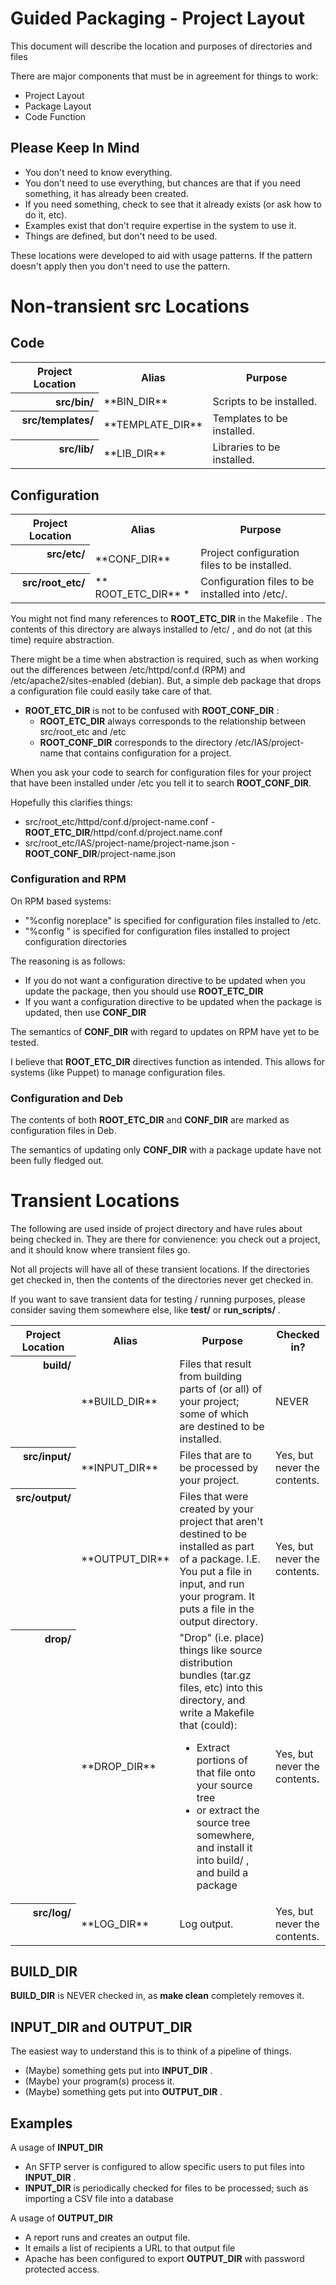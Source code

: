 # Guided Packaging - Project Layout

This document will describe the location and purposes of directories and files

There are major components that must be in agreement for things to work:

* Project Layout
* Package Layout
* Code Function

## Please Keep In Mind

* You don't need to know everything.
* You don't need to use everything, but chances are that if you need something,
it has already been created.
* If you need something, check to see that it already exists (or ask how to do it, etc).
* Examples exist that don't require expertise in the system to use it.
* Things are defined, but don't need to be used.

These locations were developed to aid with usage patterns.  If the pattern doesn't apply
then you don't need to use the pattern.

# Non-transient src Locations

## Code

<table>
<tr>
	<th>Project Location</th>
	<th>Alias</th>
	<th>Purpose</th>
</tr>
<tr>
	<th valign=top align=right>src/bin/</th>
	<td>**BIN_DIR**</td>
	<td>Scripts to be installed.</td>
</tr>

<tr>
	<th valign=top align=right>src/templates/</th>
	<td>**TEMPLATE_DIR**</td>
	<td>Templates to be installed.</td>
</tr>

<tr>
	<th valign=top align=right>src/lib/</th>
	<td>**LIB_DIR**</td>
	<td>Libraries to be installed.</td>
</tr>

</table>

## Configuration

<table>
<tr>
	<th>Project Location</th>
	<th>Alias</th>
	<th>Purpose</th>
</tr>
<tr>
	<th valign=top align=right>src/etc/</th>
	<td>**CONF_DIR**</td>
	<td>Project configuration files to be installed.</td>
</tr>

<tr>
	<th valign=top align=right>src/root_etc/</th>
	<td>** ROOT_ETC_DIR** *</td>
	<td>Configuration files to be installed into /etc/.</td>
</tr>


</table>

You might not find many references to **ROOT_ETC_DIR** in the Makefile .  The contents
of this directory are always installed to /etc/ , and do not (at this time) require abstraction.

There might be a time when abstraction is required, such as when working out the differences
between /etc/httpd/conf.d (RPM) and /etc/apache2/sites-enabled (debian).  But, a simple deb package
that drops a configuration file could easily take care of that.

* **ROOT_ETC_DIR** is not to be confused with **ROOT_CONF_DIR** :
  * **ROOT_ETC_DIR** always corresponds to the relationship between src/root_etc and /etc
  * **ROOT_CONF_DIR** corresponds to the directory /etc/IAS/project-name that contains configuration for a project.

When you ask your code to search for configuration files for your project that have been installed under /etc
you tell it to search **ROOT_CONF_DIR**.

Hopefully this clarifies things:

* src/root_etc/httpd/conf.d/project-name.conf - **ROOT_ETC_DIR**/httpd/conf.d/project.name.conf
* src/root_etc/IAS/project-name/project-name.json - **ROOT_CONF_DIR**/project-name.json 


### Configuration and RPM

On RPM based systems:

* "%config noreplace" is specified for configuration files installed to /etc.
* "%config " is specified for configuration files installed to project configuration directories

The reasoning is as follows:

* If you do not want a configuration directive to be updated when you update the package, then
you should use **ROOT_ETC_DIR**
* If you want a configuration directive to be updated when the package is updated, then use **CONF_DIR**

The semantics of **CONF_DIR** with regard to updates on RPM have yet to be tested.

I believe that **ROOT_ETC_DIR** directives function as intended.  This allows for systems (like Puppet)
to manage configuration files.

### Configuration and Deb

The contents of both **ROOT_ETC_DIR** and **CONF_DIR** are marked as configuration files in Deb.

The semantics of updating only **CONF_DIR** with a package update have not been fully fledged out. 

# Transient Locations

The following are used inside of project directory and have rules about being checked in.
They are there for convienence: you check out a project, and it should know where
transient files go.

Not all projects will have all of these transient locations.  If the directories get
checked in, then the contents of the directories never get checked in.

If you want to save transient data for testing / running purposes, please
consider saving them somewhere else, like **test/** or **run_scripts/** .

<table>
<tr>
	<th>Project Location</th>
	<th>Alias</th>
	<th>Purpose</th>
	<th>Checked in?</th>
</tr>
<tr>
	<th valign=top align=right>build/</th>
	<td>**BUILD_DIR**</th>
	<td>Files that result from building parts of (or all) of your project; some of which
	are destined to be installed.</td>
	<td>NEVER</td>
</tr>
<tr>
	<th valign=top align=right>src/input/</th>
	<td>**INPUT_DIR**</td>
	<td>Files that are to be processed by your project.</td>
	<td>Yes, but never the contents.</td>
</tr>
<tr>
	<th valign=top align=right>src/output/</th>
	<td>**OUTPUT_DIR**</th>
	<td>Files that were created by your project that aren't destined to be installed as part of a package.
	I.E. You put a file in input, and run your program.  It puts a file in the output directory.
	</td>
	<td>
		Yes, but never the contents.
	</td>
</tr>
<tr>
	<th valign=top align=right>drop/</th>
	<td>**DROP_DIR**</td>
	<td>"Drop" (i.e. place) things like source distribution bundles (tar.gz files, etc)
	into this directory, and write a Makefile that (could):
	<ul>
		<li>Extract portions of that file onto your source tree</li>
		<li>or extract the source tree somewhere, and install it into build/ , and build a package
	</ul>
	</td>
	<td>
		Yes, but never the contents.
	</td>
</tr>
<tr>
	<th valign=top align=right>src/log/</th>
	<td>**LOG_DIR**</td>
	<td>Log output.</td>
	<td>Yes, but never the contents.</td>
</tr>

</table>

## BUILD_DIR

**BUILD_DIR** is NEVER checked in, as __make clean__ completely removes it.

## INPUT_DIR and OUTPUT_DIR

The easiest way to understand this is to think of a pipeline of things.

* (Maybe) something gets put into **INPUT_DIR** .
* (Maybe) your program(s) process it.
* (Maybe) something gets put into **OUTPUT_DIR** .

## Examples

A usage of **INPUT_DIR**
* An SFTP server is configured to allow specific users to put files into **INPUT_DIR** .
* **INPUT_DIR** is periodically checked for files to be processed; such as importing a
CSV file into a database

A usage of **OUTPUT_DIR**
* A report runs and creates an output file.
* It emails a list of recipients a URL to that output file
* Apache has been configured to export **OUTPUT_DIR** with password protected access.

